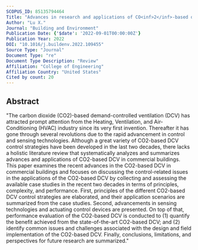 ```yaml
---
SCOPUS_ID: 85135794464
Title: "Advances in research and applications of CO<inf>2</inf>-based demand-controlled ventilation in commercial buildings: A critical review of control strategies and performance evaluation"
Author: "Lu X."
Journal: "Building and Environment"
Publication Date: {'$date': '2022-09-01T00:00:00Z'}
Publication Year: 2022
DOI: "10.1016/j.buildenv.2022.109455"
Source Type: "Journal"
Document Type: "re"
Document Type Description: "Review"
Affiliation: "College of Engineering"
Affiliation Country: "United States"
Cited by count: 20
---
```


## Abstract
"The carbon dioxide (CO2)-based demand-controlled ventilation (DCV) has attracted prompt attention from the Heating, Ventilation, and Air-Conditioning (HVAC) industry since its very first invention. Thereafter it has gone through several revolutions due to the rapid advancement in control and sensing technologies. Although a great variety of CO2-based DCV control strategies have been developed in the last two decades, there lacks a holistic literature review that systematically analyzes and summarizes advances and applications of CO2-based DCV in commercial buildings. This paper examines the recent advances in the CO2-based DCV in commercial buildings and focuses on discussing the control-related issues in the applications of the CO2-based DCV by collecting and assessing the available case studies in the recent two decades in terms of principles, complexity, and performance. First, principles of the different CO2-based DCV control strategies are elaborated, and their application scenarios are summarized from the case studies. Second, advancements in sensing technologies and actuating control devices are presented. On top of that, performance evaluation of the CO2-based DCV is conducted to (1) quantify the benefit achieved from the state-of-the-art CO2-based DCV; and (2) identify common issues and challenges associated with the design and field implementation of the CO2-based DCV. Finally, conclusions, limitations, and perspectives for future research are summarized."
